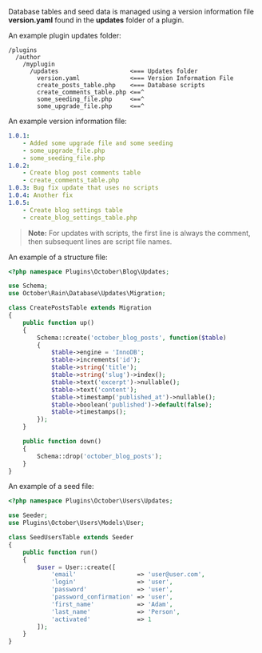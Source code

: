 Database tables and seed data is managed using a version information file **version.yaml** found 
in the **updates** folder of a plugin.

An example plugin updates folder:

```
/plugins
  /author
    /myplugin
      /updates                    <=== Updates folder
        version.yaml              <=== Version Information File
        create_posts_table.php    <=== Database scripts
        create_comments_table.php <==^
        some_seeding_file.php     <==^
        some_upgrade_file.php     <==^
```

An example version information file:

```yaml
1.0.1:
    - Added some upgrade file and some seeding
    - some_upgrade_file.php
    - some_seeding_file.php
1.0.2:
    - Create blog post comments table
    - create_comments_table.php
1.0.3: Bug fix update that uses no scripts
1.0.4: Another fix
1.0.5: 
    - Create blog settings table
    - create_blog_settings_table.php
```

> **Note:** For updates with scripts, the first line is always the comment, then subsequent lines are script file names.

An example of a structure file:

```php
<?php namespace Plugins\October\Blog\Updates;

use Schema;
use October\Rain\Database\Updates\Migration;

class CreatePostsTable extends Migration
{
    public function up()
    {
        Schema::create('october_blog_posts', function($table)
        {
            $table->engine = 'InnoDB';
            $table->increments('id');
            $table->string('title');
            $table->string('slug')->index();
            $table->text('excerpt')->nullable();
            $table->text('content');
            $table->timestamp('published_at')->nullable();
            $table->boolean('published')->default(false);
            $table->timestamps();
        });
    }

    public function down()
    {
        Schema::drop('october_blog_posts');
    }
}
```

An example of a seed file:
```php
<?php namespace Plugins\October\Users\Updates;

use Seeder;
use Plugins\October\Users\Models\User;

class SeedUsersTable extends Seeder
{
    public function run()
    {
        $user = User::create([
            'email'                 => 'user@user.com',
            'login'                 => 'user',
            'password'              => 'user',
            'password_confirmation' => 'user',
            'first_name'            => 'Adam',
            'last_name'             => 'Person',
            'activated'             => 1
        ]);
    }
}
```